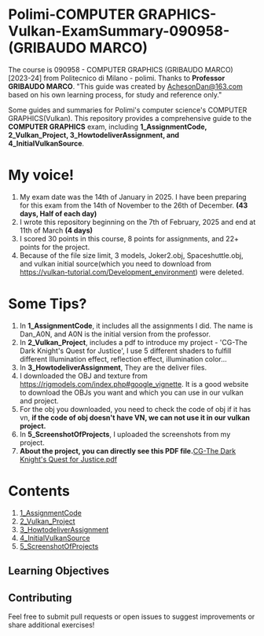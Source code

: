 # Polimi-COMPUTER GRAPHICS-Vulkan-ExamSummary-090958-(GRIBAUDO MARCO)
The course is 090958 - COMPUTER GRAPHICS (GRIBAUDO MARCO) [2023-24] from Politecnico di Milano - polimi.
Thanks to **Professor GRIBAUDO MARCO**.
"This guide was created by AchesonDan@163.com based on his own learning process, for study and reference only."

Some guides and summaries for Polimi's computer science's COMPUTER GRAPHICS(Vulkan).
This repository provides a comprehensive guide to the **COMPUTER GRAPHICS** exam, including **1_AssignmentCode, 2_Vulkan_Project, 3_HowtodeliverAssignment, and 4_InitialVulkanSource**.

# My voice!
1. My exam date was the 14th of January in 2025. I have been preparing for this exam from the 14th of November to the 26th of December. **(43 days, Half of each day)**
2. I wrote this repository beginning on the 7th of February, 2025 and end at 11th of March  **(4 days)**
4. I scored 30 points in this course, 8 points for assignments, and 22+ points for the project.
5. Because of the file size limit, 3 models, Joker2.obj, Spaceshuttle.obj, and vulkan initial source(which you need to download from https://vulkan-tutorial.com/Development_environment) were deleted.

# Some Tips?
1. In **1_AssignmentCode**, it includes all the assignments I did. The name is Dan_A0N, and A0N is the initial version from the professor.
2. In **2_Vulkan_Project**, includes a pdf to introduce my project - 'CG-The Dark Knight's Quest for Justice', I use 5 different shaders to fulfill different Illumination effect, reflection effect, illumination color...
3. In **3_HowtodeliverAssignment**, They are the deliver files.
4. I downloaded the OBJ and texture from https://rigmodels.com/index.php#google_vignette. It is a good website to download the OBJs you want and which you can use in our vulkan and project.
5. For the obj you downloaded, you need to check the code of obj if it has vn, **if the code of obj doesn't have VN, we can not use it in our vulkan project.**
6. In **5_ScreenshotOfProjects**, I uploaded the screenshots from my project.
7. **About the project, you can directly see this PDF file.**[CG-The Dark Knight's Quest for Justice.pdf](2_Vulkan_Project/CG-The%20Dark%20Knight's%20Quest%20for%20Justice.pdf)

# Contents
1. [1_AssignmentCode](1_AssignmentCode)
2. [2_Vulkan_Project](2_Vulkan_Project)
3. [3_HowtodeliverAssignment](3_HowtodeliverAssignment)
4. [4_InitialVulkanSource](4_InitialVulkanSource)
5. [5_ScreenshotOfProjects](5_ScreenshotOfProjects)


## Learning Objectives


## Contributing
Feel free to submit pull requests or open issues to suggest improvements or share additional exercises!
